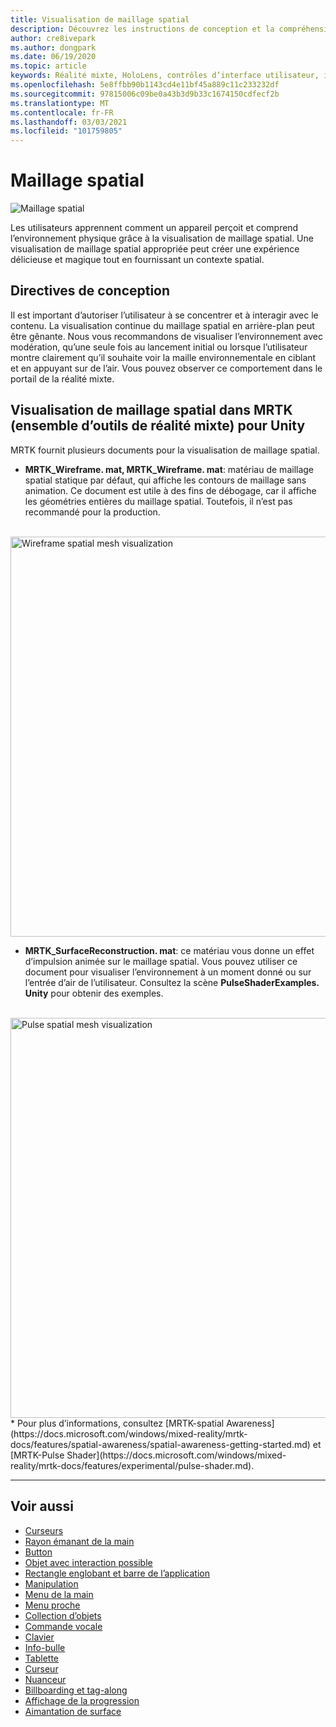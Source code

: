 ```yaml
---
title: Visualisation de maillage spatial
description: Découvrez les instructions de conception et la compréhension de l’environnement physique avec la visualisation de maillage spatial dans MRTK.
author: cre8ivepark
ms.author: dongpark
ms.date: 06/19/2020
ms.topic: article
keywords: Réalité mixte, HoloLens, contrôles d’interface utilisateur, interaction, interface utilisateur, expérience utilisateur, conception UX, interface utilisateur spatiale, interaction spatiale, interface utilisateur 3D, expérience utilisateur 3D, casque de la réalité mixte, casque de réalité mixte, casque de réalité virtuelle, HoloLens, MRTK, kit de mise en réalité mixte
ms.openlocfilehash: 5e8ffbb90b1143cd4e11bf45a889c11c233232df
ms.sourcegitcommit: 97815006c09be0a43b3d9b33c1674150cdfecf2b
ms.translationtype: MT
ms.contentlocale: fr-FR
ms.lasthandoff: 03/03/2021
ms.locfileid: "101759805"
---
```

# <a name="spatial-mesh"></a>Maillage spatial

![Maillage spatial](images/MRTK_PulseShader_SpatialMesh.gif)

Les utilisateurs apprennent comment un appareil perçoit et comprend l’environnement physique grâce à la visualisation de maillage spatial. Une visualisation de maillage spatial appropriée peut créer une expérience délicieuse et magique tout en fournissant un contexte spatial.  

## <a name="design-guideline"></a>Directives de conception

Il est important d’autoriser l’utilisateur à se concentrer et à interagir avec le contenu. La visualisation continue du maillage spatial en arrière-plan peut être gênante. Nous vous recommandons de visualiser l’environnement avec modération, qu’une seule fois au lancement initial ou lorsque l’utilisateur montre clairement qu’il souhaite voir la maille environnementale en ciblant et en appuyant sur de l’air. Vous pouvez observer ce comportement dans le portail de la réalité mixte.
<br>

## <a name="spatial-mesh-visualization-in-mrtk-mixed-reality-toolkit-for-unity"></a>Visualisation de maillage spatial dans MRTK (ensemble d’outils de réalité mixte) pour Unity

MRTK fournit plusieurs documents pour la visualisation de maillage spatial.

- **MRTK_Wireframe. mat, MRTK_Wireframe. mat**: matériau de maillage spatial statique par défaut, qui affiche les contours de maillage sans animation. Ce document est utile à des fins de débogage, car il affiche les géométries entières du maillage spatial. Toutefois, il n’est pas recommandé pour la production.
<br>
<img src="images/SurfaceReconstruction.jpg" alt="Wireframe spatial mesh visualization" width="640px">

- **MRTK_SurfaceReconstruction. mat**: ce matériau vous donne un effet d’impulsion animée sur le maillage spatial. Vous pouvez utiliser ce document pour visualiser l’environnement à un moment donné ou sur l’entrée d’air de l’utilisateur. Consultez la scène **PulseShaderExamples. Unity** pour obtenir des exemples.
<br>
<img src="images/MRTK_SRMesh_Pulse.jpg" alt="Pulse spatial mesh visualization" width="640px">
* Pour plus d’informations, consultez [MRTK-spatial Awareness](https://docs.microsoft.com/windows/mixed-reality/mrtk-docs/features/spatial-awareness/spatial-awareness-getting-started.md) et [MRTK-Pulse Shader](https://docs.microsoft.com/windows/mixed-reality/mrtk-docs/features/experimental/pulse-shader.md).

<br>

---

## <a name="see-also"></a>Voir aussi

* [Curseurs](cursors.md)
* [Rayon émanant de la main](point-and-commit.md)
* [Button](button.md)
* [Objet avec interaction possible](interactable-object.md)
* [Rectangle englobant et barre de l’application](app-bar-and-bounding-box.md)
* [Manipulation](direct-manipulation.md)
* [Menu de la main](hand-menu.md)
* [Menu proche](near-menu.md)
* [Collection d’objets](object-collection.md)
* [Commande vocale](voice-input.md)
* [Clavier](keyboard.md)
* [Info-bulle](tooltip.md)
* [Tablette](slate.md)
* [Curseur](slider.md)
* [Nuanceur](shader.md)
* [Billboarding et tag-along](billboarding-and-tag-along.md)
* [Affichage de la progression](progress.md)
* [Aimantation de surface](surface-magnetism.md)
